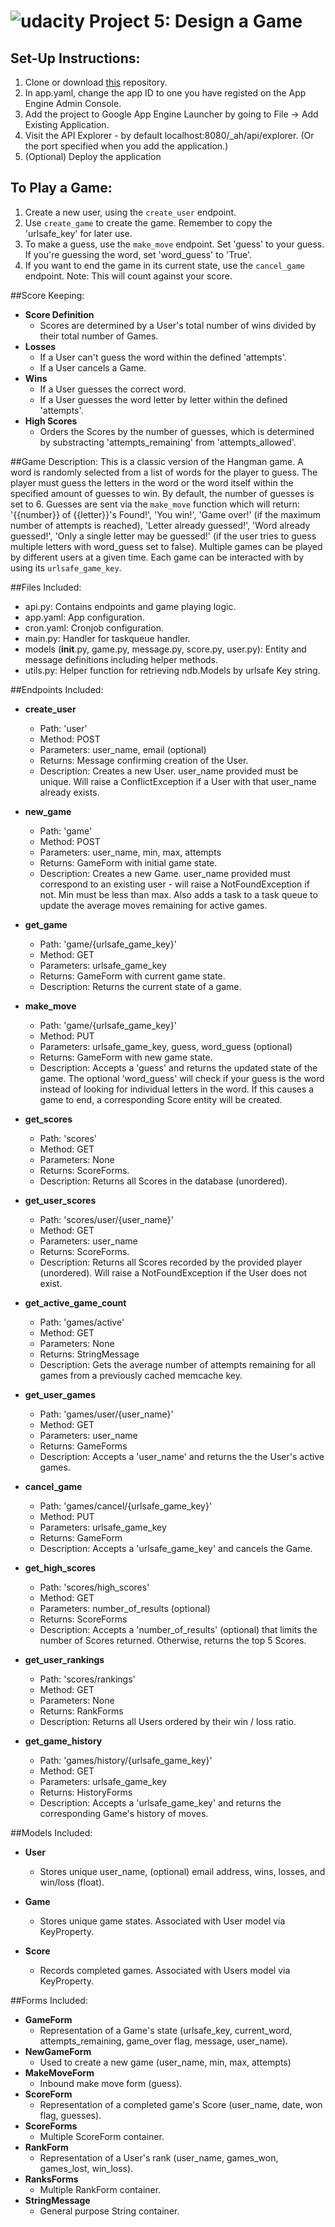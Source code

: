 [logo]: https://udacity.com/favicon.ico "Udacity"
![udacity][logo] Project 5: Design a Game
====================================


## Set-Up Instructions:
1.  Clone or download [this](https://github.com/jslewis90/fsnd-project5) repository.
2.  In app.yaml, change the app ID to one you have registed on the App Engine Admin Console.
3.  Add the project to Google App Engine Launcher by going to File -> Add Existing Application.
4.  Visit the API Explorer - by default localhost:8080/_ah/api/explorer. (Or the port specified
when you add the application.)
5.  (Optional) Deploy the application

## To Play a Game:
1.  Create a new user, using the `create_user` endpoint.
2.  Use `create_game` to create the game. Remember to copy the 'urlsafe_key' for
later use.
3.  To make a guess, use the `make_move` endpoint. Set 'guess' to your guess. If
you're guessing the word, set 'word_guess' to 'True'.
4.  If you want to end the game in its current state, use the `cancel_game`
endpoint. Note: This will count against your score.

##Score Keeping:
 - **Score Definition**
    - Scores are determined by a User's total number of wins divided by their total number of Games.
 - **Losses**
    - If a User can't guess the word within the defined 'attempts'.
    - If a User cancels a Game.
 - **Wins**
    - If a User guesses the correct word.
    - If a User guesses the word letter by letter within the defined 'attempts'.
 - **High Scores**
    - Orders the Scores by the number of guesses, which is determined by substracting 'attempts_remaining' from 'attempts_allowed'.

##Game Description:
This is a classic version of the Hangman game. A word is randomly selected from
a list of words for the player to guess. The player must guess the letters in the
word or the word itself within the specified amount of guesses to win. By default,
the number of guesses is set to 6.
Guesses are sent via the `make_move` function which will return: '{{number}} of
{{letter}}'s Found!', 'You win!', 'Game over!' (if the maximum number of attempts
is reached), 'Letter already guessed!', 'Word already guessed!', 'Only a single
letter may be guessed!' (if the user tries to guess multiple letters with word_guess
set to false).
Multiple games can be played by different users at a given time. Each game can be
interacted with by using its `urlsafe_game_key`.

##Files Included:
 - api.py: Contains endpoints and game playing logic.
 - app.yaml: App configuration.
 - cron.yaml: Cronjob configuration.
 - main.py: Handler for taskqueue handler.
 - models (__init__.py, game.py, message.py, score.py, user.py): Entity and message definitions including helper methods.
 - utils.py: Helper function for retrieving ndb.Models by urlsafe Key string.

##Endpoints Included:
 - **create_user**
    - Path: 'user'
    - Method: POST
    - Parameters: user_name, email (optional)
    - Returns: Message confirming creation of the User.
    - Description: Creates a new User. user_name provided must be unique. Will 
    raise a ConflictException if a User with that user_name already exists.
    
 - **new_game**
    - Path: 'game'
    - Method: POST
    - Parameters: user_name, min, max, attempts
    - Returns: GameForm with initial game state.
    - Description: Creates a new Game. user_name provided must correspond to an
    existing user - will raise a NotFoundException if not. Min must be less than
    max. Also adds a task to a task queue to update the average moves remaining
    for active games.
     
 - **get_game**
    - Path: 'game/{urlsafe_game_key}'
    - Method: GET
    - Parameters: urlsafe_game_key
    - Returns: GameForm with current game state.
    - Description: Returns the current state of a game.
    
 - **make_move**
    - Path: 'game/{urlsafe_game_key}'
    - Method: PUT
    - Parameters: urlsafe_game_key, guess, word_guess (optional)
    - Returns: GameForm with new game state.
    - Description: Accepts a 'guess' and returns the updated state of the game.
    The optional 'word_guess' will check if your guess is the word instead of
    looking for individual letters in the word. If this causes a game to end,
    a corresponding Score entity will be created.
    
 - **get_scores**
    - Path: 'scores'
    - Method: GET
    - Parameters: None
    - Returns: ScoreForms.
    - Description: Returns all Scores in the database (unordered).
    
 - **get_user_scores**
    - Path: 'scores/user/{user_name}'
    - Method: GET
    - Parameters: user_name
    - Returns: ScoreForms. 
    - Description: Returns all Scores recorded by the provided player (unordered).
    Will raise a NotFoundException if the User does not exist.
    
 - **get_active_game_count**
    - Path: 'games/active'
    - Method: GET
    - Parameters: None
    - Returns: StringMessage
    - Description: Gets the average number of attempts remaining for all games
    from a previously cached memcache key.

 - **get_user_games**
    - Path: 'games/user/{user_name}'
    - Method: GET
    - Parameters: user_name
    - Returns: GameForms
    - Description: Accepts a 'user_name' and returns the the User's active games.

 - **cancel_game**
    - Path: 'games/cancel/{urlsafe_game_key}'
    - Method: PUT
    - Parameters: urlsafe_game_key
    - Returns: GameForm
    - Description: Accepts a 'urlsafe_game_key' and cancels the Game.

 - **get_high_scores**
    - Path: 'scores/high_scores'
    - Method: GET
    - Parameters: number_of_results (optional)
    - Returns: ScoreForms
    - Description: Accepts a 'number_of_results' (optional) that limits the number of Scores returned. Otherwise, returns the top 5 Scores.

 - **get_user_rankings**
    - Path: 'scores/rankings'
    - Method: GET
    - Parameters: None
    - Returns: RankForms
    - Description: Returns all Users ordered by their win / loss ratio.

 - **get_game_history**
    - Path: 'games/history/{urlsafe_game_key}'
    - Method: GET
    - Parameters: urlsafe_game_key
    - Returns: HistoryForms
    - Description: Accepts a 'urlsafe_game_key' and returns the corresponding Game's history of moves.

##Models Included:
 - **User**
    - Stores unique user_name, (optional) email address, wins, losses, and
    win/loss (float).
    
 - **Game**
    - Stores unique game states. Associated with User model via KeyProperty.
    
 - **Score**
    - Records completed games. Associated with Users model via KeyProperty.
    
##Forms Included:
 - **GameForm**
    - Representation of a Game's state (urlsafe_key, current_word,
    attempts_remaining, game_over flag, message, user_name).
 - **NewGameForm**
    - Used to create a new game (user_name, min, max, attempts)
 - **MakeMoveForm**
    - Inbound make move form (guess).
 - **ScoreForm**
    - Representation of a completed game's Score (user_name, date, won flag,
    guesses).
 - **ScoreForms**
    - Multiple ScoreForm container.
- **RankForm**
    - Representation of a User's rank (user_name, games_won, games_lost,
    win_loss).
 - **RanksForms**
    - Multiple RankForm container.
 - **StringMessage**
    - General purpose String container.